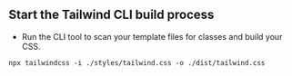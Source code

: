 ## Start the Tailwind CLI build process

- Run the CLI tool to scan your template files for classes and build your CSS.

`````bath
npx tailwindcss -i ./styles/tailwind.css -o ./dist/tailwind.css
`````